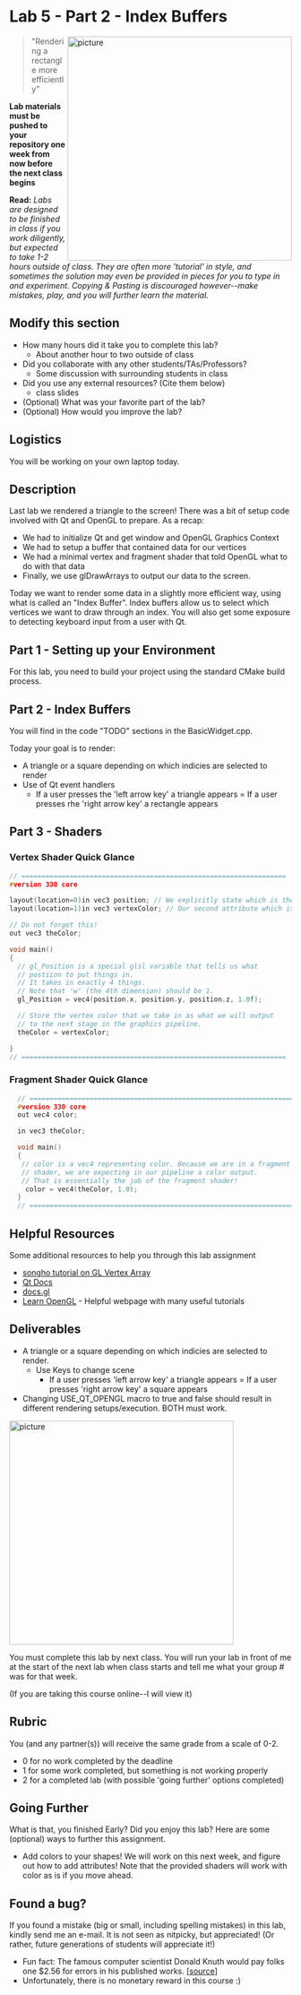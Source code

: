 # Lab 5 - Part 2 - Index Buffers

<img align="right" src="./media/lab.png" width="400px" alt="picture">

> "Rendering a rectangle more efficiently"

**Lab materials must be pushed to your repository one week from now before the next class begins**

**Read:** *Labs are designed to be finished in class if you work diligently, but expected to take 1-2 hours outside of class. They are often more 'tutorial' in style, and sometimes the solution may even be provided in pieces for you to type in and experiment. Copying & Pasting is discouraged however--make mistakes, play, and you will further learn the material.*

## Modify this section

- How many hours did it take you to complete this lab?
  - About another hour to two outside of class
- Did you collaborate with any other students/TAs/Professors?
  - Some discussion with surrounding students in class
- Did you use any external resources? (Cite them below)
  - class slides
- (Optional) What was your favorite part of the lab?
- (Optional) How would you improve the lab?

## Logistics

You will be working on your own laptop today.


## Description

Last lab we rendered a triangle to the screen! There was a bit of setup code involved with Qt and OpenGL to prepare. As a recap:

* We had to initialize Qt and get window and OpenGL Graphics Context
* We had to setup a buffer that contained data for our vertices
* We had a minimal vertex and fragment shader that told OpenGL what to do with that data
* Finally, we use glDrawArrays to output our data to the screen.

Today we want to render some data in a slightly more efficient way, using what is called an "Index Buffer". Index buffers allow us to select which vertices we want to draw through an index. You will also get some exposure to detecting keyboard input from a user with Qt.

## Part 1 - Setting up your Environment

For this lab, you need to build your project using the standard CMake build process.


## Part 2 - Index Buffers

You will find in the code "TODO" sections in the BasicWidget.cpp.

Today your goal is to render:

- A triangle or a square depending on which indicies are selected to render
- Use of Qt event handlers
  - If a user presses the 'left arrow key' a triangle appears
  = If a user presses rhe 'right arrow key' a rectangle appears

## Part 3 - Shaders

### Vertex Shader Quick Glance

```cpp
// ==================================================================
#version 330 core

layout(location=0)in vec3 position; // We explicitly state which is the vertex information (The first 3 floats are positional data, we are putting in our vector)
layout(location=1)in vec3 vertexColor; // Our second attribute which is the color.

// Do not forget this!
out vec3 theColor;

void main()
{
  // gl_Position is a special glsl variable that tells us what
  // postiion to put things in.
  // It takes in exactly 4 things.
  // Note that 'w' (the 4th dimension) should be 1.
  gl_Position = vec4(position.x, position.y, position.z, 1.0f);

  // Store the vertex color that we take in as what we will output
  // to the next stage in the graphics pipeline.
  theColor = vertexColor;

}
// ==================================================================
```

### Fragment Shader Quick Glance

```cpp
  // ==================================================================
  #version 330 core
  out vec4 color;

  in vec3 theColor;

  void main()
  {
   // color is a vec4 representing color. Because we are in a fragment
   // shader, we are expecting in our pipeline a color output.
   // That is essentially the job of the fragment shader!
    color = vec4(theColor, 1.0);
  }
  // ==================================================================
```


## Helpful Resources

Some additional resources to help you through this lab assignment

- [songho tutorial on GL Vertex Array](http://www.songho.ca/opengl/gl_vertexarray.html)
- [Qt Docs](https://doc.qt.io/qt-5/)
- [docs.gl](http://docs.gl/)
- [Learn OpenGL](https://learnopengl.com) - Helpful webpage with many useful
  tutorials
  
## Deliverables

- A triangle or a square depending on which indicies are selected to render.
  - Use Keys to change scene
    - If a user presses 'left arrow key' a triangle appears
    = If a user presses 'right arrow key' a square appears
- Changing USE_QT_OPENGL macro to true and false should result in different rendering setups/execution.  BOTH must work.  
<img align="center" src="./media/lab.png" width="400px" alt="picture">

You must complete this lab by next class. You will run your lab in front of me at the start of the next lab when class starts and tell me what your group # was for that week.

(If you are taking this course online--I will view it)

## Rubric

You (and any partner(s)) will receive the same grade from a scale of 0-2.

- 0 for no work completed by the deadline
- 1 for some work completed, but something is not working properly
- 2 for a completed lab (with possible 'going further' options completed)

## Going Further

What is that, you finished Early? Did you enjoy this lab? Here are some (optional) ways to further this assignment.

- Add colors to your shapes! We will work on this next week, and figure out how to add attributes! Note that the provided shaders will work with color as is if you move ahead.

## Found a bug?

If you found a mistake (big or small, including spelling mistakes) in this lab, kindly send me an e-mail. It is not seen as nitpicky, but appreciated! (Or rather, future generations of students will appreciate it!)

- Fun fact: The famous computer scientist Donald Knuth would pay folks one $2.56 for errors in his published works. [[source](https://en.wikipedia.org/wiki/Knuth_reward_check)]
- Unfortunately, there is no monetary reward in this course :)
